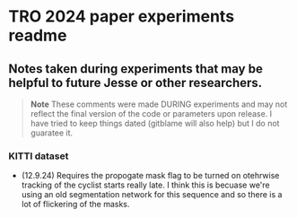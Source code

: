 # TRO 2024 paper experiments readme

## Notes taken during experiments that may be helpful to future Jesse or other researchers.

> **Note**
These comments were made DURING experiments and may not reflect the final version of the code or parameters upon release. I have tried to keep things dated (gitblame will also help) but I do not guaratee it.

### KITTI dataset
- (12.9.24) Requires the propogate mask flag to be turned on otehrwise tracking of the cyclist starts really late. I think this is becuase we're using an old segmentation network for this sequence and so there is a lot of flickering of the masks.
